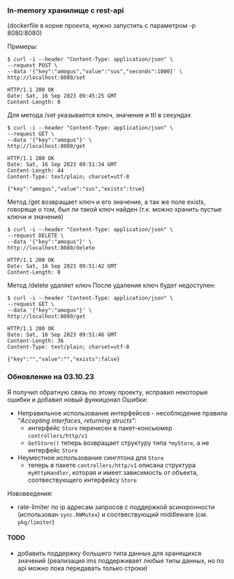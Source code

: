 ### In-memory хранилище с rest-api

(dockerfile в корне проекта, нужно запустить с параметром -p 8080:8080)

Примеры:
```
$ curl -i --header "Content-Type: application/json" \
--request POST \
--data '{"key":"amogus","value":"sus","seconds":1000}' \
http://localhost:8080/set

HTTP/1.1 200 OK
Date: Sat, 16 Sep 2023 09:45:25 GMT
Content-Length: 0
```
Для метода /set указывается ключ, значение и ttl в секундах

```
$ curl -i --header "Content-Type: application/json" \
--request GET \
--data '{"key":"amogus"}' \
http://localhost:8080/get

HTTP/1.1 200 OK
Date: Sat, 16 Sep 2023 09:51:34 GMT
Content-Length: 44
Content-Type: text/plain; charset=utf-8

{"key":"amogus","value":"sus","exists":true}
```
Метод /get возвращает ключ и его значение, а так же поле exists, говоряще о том, был ли такой ключ найден (т.к. можно хранить пустые ключи и значения)

```
$ curl -i --header "Content-Type: application/json" \
--request DELETE \
--data '{"key":"amogus"}' \
http://localhost:8080/delete

HTTP/1.1 200 OK
Date: Sat, 16 Sep 2023 09:51:42 GMT
Content-Length: 0 
```
Метод /delete удаляет ключ
После удаления ключ будет недоступен:
```
$ curl -i --header "Content-Type: application/json" \
--request GET \
--data '{"key":"amogus"}' \
http://localhost:8080/get

HTTP/1.1 200 OK
Date: Sat, 16 Sep 2023 09:51:46 GMT
Content-Length: 36
Content-Type: text/plain; charset=utf-8

{"key":"","value":"","exists":false}
```

### Обновление на 03.10.23
Я получил обратную связь по этому проекту, исправил некоторые ошибки и добавил новый функицонал
Ошибки:
- Неправильное использование интерфейсов - несоблюдение правила *"Accepting interfaces, returning structs"*:
    - интерфейс `Store` перенесен в пакет-консьюмер `controllers/http/v1`
    - `GetStore()` теперь возвращает структуру типа `*myStore`, а не интерфейс `Store`
- Неуместное использование синглтона для `Store`
    - теперь в пакете `controllers/http/v1` описана структура `myHttpHandler`, которая и имеет зависимость от объекта, соотвествующего интерфейсу `Store`

Нововведения:
- rate-limiter по ip адресам запросов с поддержкой асинхронности (использован `sync.RWMutex`) и соотвествующий middleware (см. `pkg/limiter`)

#### TODO
- добавить поддержку большего типа данных для хранящихся значений (реализация ims поддерживает любые типы данных, но по api можно пока передавать только строки)
